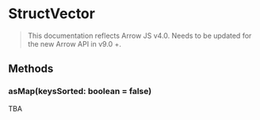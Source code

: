 # StructVector

> This documentation reflects Arrow JS v4.0. Needs to be updated for the new Arrow API in v9.0 +.

## Methods

### asMap(keysSorted: boolean = false)

TBA
